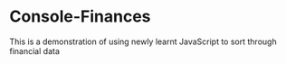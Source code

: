 # Console-Finances
This is a demonstration of using newly learnt JavaScript to sort through financial data
